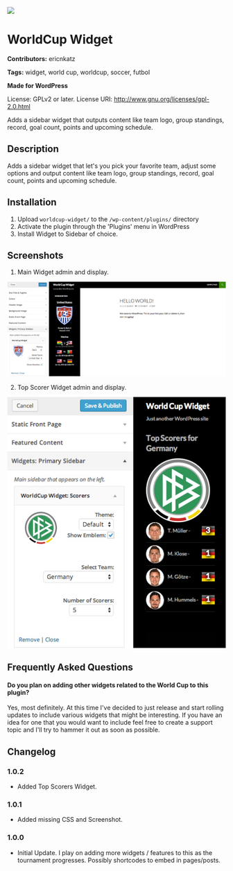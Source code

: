 ![](http://ericnkatz.com/worldcup-widget-banner.jpg)

# WorldCup Widget

**Contributors:** ericnkatz

**Tags:** widget, world cup, worldcup, soccer, futbol

**Made for WordPress**

License: GPLv2 or later.
License URI: http://www.gnu.org/licenses/gpl-2.0.html

Adds a sidebar widget that outputs content like team logo, group standings, record, goal count, points and upcoming schedule.

## Description

Adds a sidebar widget that let's you pick your favorite team, adjust some options and output content like team logo, group standings, record, goal count, points and upcoming schedule.

## Installation


1. Upload `worldcup-widget/` to the `/wp-content/plugins/` directory
2. Activate the plugin through the 'Plugins' menu in WordPress
3. Install Widget to Sidebar of choice.

## Screenshots

1. Main Widget admin and display.

![Main Widget admin and display](screenshot-1.jpg)


2. Top Scorer Widget admin and display.

![Top Scorer Widget admin and display](screenshot-2.jpg)

## Frequently Asked Questions

#### Do you plan on adding other widgets related to the World Cup to this plugin? ####

Yes, most definitely. At this time I've decided to just release and start rolling updates to include various widgets that might be interesting. If you have an idea for one that you would want to include feel free to create a support topic and I'll try to hammer it out as soon as possible.

## Changelog

### 1.0.2
* Added Top Scorers Widget.

### 1.0.1
* Added missing CSS and Screenshot.

### 1.0.0
* Initial Update. I play on adding more widgets / features to this as the tournament progresses. Possibly shortcodes to embed in pages/posts.
